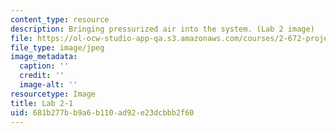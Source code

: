 ```yaml
---
content_type: resource
description: Bringing pressurized air into the system. (Lab 2 image)
file: https://ol-ocw-studio-app-qa.s3.amazonaws.com/courses/2-672-project-laboratory-spring-2009/681b277bb9a6b110ad92e23dcbbb2f60_lab21.jpg
file_type: image/jpeg
image_metadata:
  caption: ''
  credit: ''
  image-alt: ''
resourcetype: Image
title: Lab 2-1
uid: 681b277b-b9a6-b110-ad92-e23dcbbb2f60
---
```

